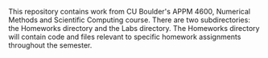 This repository contains work from CU Boulder's APPM 4600, Numerical Methods and Scientific Computing course. 
There are two subdirectories: the Homeworks directory and the Labs directory. The Homeworks directory will contain
code and files relevant to specific homework assignments throughout the semester.